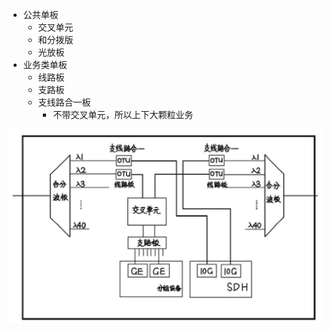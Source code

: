 * 公共单板
  * 交叉单元
  * 和分拨版
  * 光放板
* 业务类单板
  * 线路板
  * 支路板
  * 支线路合一板
    * 不带交叉单元，所以上下大颗粒业务

![](/assets/Figure-0128-123.jpg)



